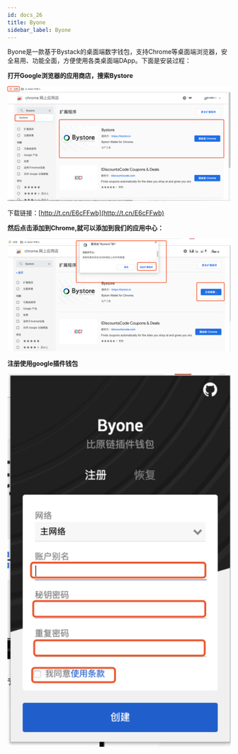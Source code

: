 ```yaml
---
id: docs_26
title: Byone
sidebar_label: Byone
---
```


Byone是一款基于Bystack的桌面端数字钱包，支持Chrome等桌面端浏览器，安全易用、功能全面，方便使用各类桌面端DApp。下面是安装过程：

**打开Google浏览器的应用商店，搜索Bystore**

![image.png](img/44.png)

下载链接：[http://t.cn/E6cFFwb](http://t.cn/E6cFFwb)


**然后点击添加到Chrome,就可以添加到我们的应用中心：**

![image.png](img/45.png)


**注册使用google插件钱包**

![image.png](img/46.png)
